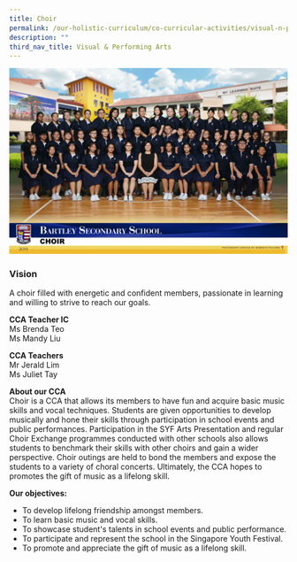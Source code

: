 ```yaml
---
title: Choir
permalink: /our-holistic-curriculum/co-curricular-activities/visual-n-performing-arts/choir/
description: ""
third_nav_title: Visual & Performing Arts
---
```


![](/images/Choir-Formal.jpg)

### Vision
A choir filled with energetic and confident members, passionate in learning and willing to strive to reach our goals.

**CCA Teacher IC** <br>
Ms Brenda Teo <br>
Ms Mandy Liu

**CCA Teachers** <br>
Mr Jerald Lim <br>
Ms Juliet Tay

**About our CCA** <br>
Choir is a CCA that allows its members to have fun and acquire basic music skills and vocal techniques. Students are given opportunities to develop musically and hone their skills through participation in school events and public performances. Participation in the SYF Arts Presentation and regular Choir Exchange programmes conducted with other schools also allows students to benchmark their skills with other choirs and gain a wider perspective. Choir outings are held to bond the members and expose the students to a variety of choral concerts. Ultimately, the CCA hopes to promotes the gift of music as a lifelong skill.

**Our objectives:** 
* To develop lifelong friendship amongst members.
* To learn basic music and vocal skills.
* To showcase student's talents in school events and public performance.
* To participate and represent the school in the Singapore Youth Festival.
* To promote and appreciate the gift of music as a lifelong skill.